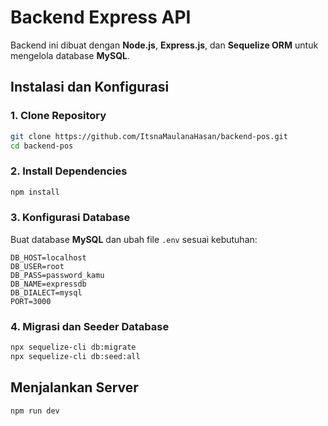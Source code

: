 # Backend Express API

Backend ini dibuat dengan **Node.js**, **Express.js**, dan **Sequelize ORM** untuk mengelola database **MySQL**.

## Instalasi dan Konfigurasi

### 1. Clone Repository

```sh
git clone https://github.com/ItsnaMaulanaHasan/backend-pos.git
cd backend-pos
```

### 2. Install Dependencies

```sh
npm install
```

### 3. Konfigurasi Database

Buat database **MySQL** dan ubah file `.env` sesuai kebutuhan:

```
DB_HOST=localhost
DB_USER=root
DB_PASS=password_kamu
DB_NAME=expressdb
DB_DIALECT=mysql
PORT=3000
```

### 4. Migrasi dan Seeder Database

```sh
npx sequelize-cli db:migrate
npx sequelize-cli db:seed:all
```

## Menjalankan Server

```sh
npm run dev
```
